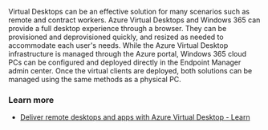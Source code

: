 Virtual Desktops can be an effective solution for many scenarios such as remote and contract workers. Azure Virtual Desktops and Windows 365 can provide a full desktop experience through a browser. They can be provisioned and deprovisioned quickly, and resized as needed to accommodate each user's needs. While the Azure Virtual Desktop infrastructure is managed through the Azure portal, Windows 365 cloud PCs can be configured and deployed directly in the Endpoint Manager admin center. Once the virtual clients are deployed, both solutions can be managed using the same methods as a physical PC.

### Learn more

 -  [Deliver remote desktops and apps with Azure Virtual Desktop - Learn](/training/paths/m365-wvd/)
